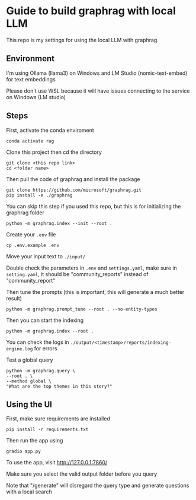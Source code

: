 # Guide to build graphrag with local LLM
This repo is my settings for using the local LLM with graphrag

## Environment
I'm using Ollama (llama3) on Windows and LM Studio (nomic-text-embed) for text embeddings

Please don't use WSL because it will have issues connecting to the service on Windows (LM studio)

## Steps
First, activate the conda enviroment
```
conda activate rag
```

Clone this project then cd the directory
```
git clone <this repo link>
cd <folder name>
```

Then pull the code of graphrag and install the package 
```
git clone https://github.com/microsoft/graphrag.git
pip install -e ./graphrag
```

You can skip this step if you used this repo, but this is for initializing the graphrag folder
```
python -m graphrag.index --init --root .
```

Create your `.env` file
```
cp .env.example .env
```

Move your input text to `./input/`

Double check the parameters in `.env` and `settings.yaml`, make sure in `setting.yaml`, 
it should be "community_reports" instead of "community_report"

Then tune the prompts (this is important, this will generate a much better result)
```
python -m graphrag.prompt_tune --root . --no-entity-types
```

Then you can start the indexing
```
python -m graphrag.index --root .
```

You can check the logs in `./output/<timestamp>/reports/indexing-engine.log` for errors

Test a global query
```
python -m graphrag.query \
--root . \
--method global \
"What are the top themes in this story?"
```

## Using the UI

First, make sure requirements are installed
```
pip install -r requirements.txt
```

Then run the app using 
```
gradio app.py
```

To use the app, visit http://127.0.0.1:7860/

Make sure you select the valid output folder before you query

Note that "/generate" will disregard the query type and generate questions with a local search